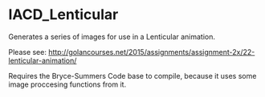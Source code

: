 # IACD_Lenticular
Generates a series of images for use in a Lenticular animation.

Please see: http://golancourses.net/2015/assignments/assignment-2x/22-lenticular-animation/

Requires the Bryce-Summers Code base to compile, because it uses some image proccesing functions from it.
